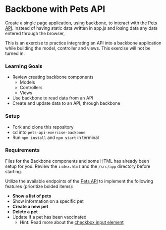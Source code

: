# Backbone with Pets API

Create a single page application, using backbone, to interact with the [Pets API](https://github.com/AdaGold/pets_api). Instead of having static data written in app.js and losing data any data entered through the browser,   

This is an exercise to practice integrating an API into a backbone application while building the model, controller and views. This exercise will not be turned in.

### Learning Goals
- Review creating backbone components
  - Models
  - Controllers
  - Views
- Use backbone to read data from an API
- Create and update data to an API, through backbone

### Setup
- Fork and clone this repository
- cd into `pets-api-exercise-backbone`
- Run `npm install` and `npm start` in terminal


### Requirements

Files for the Backbone components and some HTML has already been setup for you. Review the `index.html` and the `/src/app` directory before starting.


Utilize the available endpoints of the [Pets API](https://github.com/AdaGold/pets_api) to implement the following features (prioritize bolded items):

- **Show a list of pets**
- Show information on a specific pet
- **Create a new pet**
- **Delete a pet**
- Update if a pet has been vaccinated
  - Hint: Read more about the [checkbox input element ](https://stackoverflow.com/questions/7851868/whats-the-proper-value-for-a-checked-attribute-of-an-html-checkbox)
